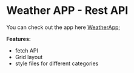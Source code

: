 
# Weather APP - Rest API

You can check out the app here [WeatherApp](https://wonski312.github.io/weatherAPI/);


**Features:**

- fetch API 
- Grid layout
- style files for different categories
